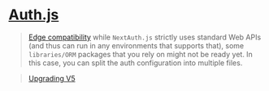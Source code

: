 # [Auth.js](https://authjs.dev/)

> [Edge compatibility](https://authjs.dev/guides/upgrade-to-v5?authentication-method=middleware)
> while `NextAuth.js` strictly uses standard Web APIs (and thus can run in any environments that supports that), some `libraries/ORM` packages that you rely on might not be ready yet. In this case, you can split the auth configuration into multiple files.

> [Upgrading V5](https://authjs.dev/guides/upgrade-to-v5?authentication-method=middleware#new-features)
